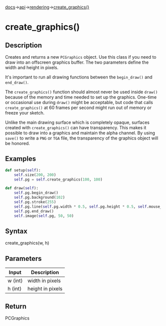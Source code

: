 [docs](/docs/)→[api](/docs/api)→[rendering](/docs/api/rendering)→[create_graphics()](/docs/api/rendering/create_graphics_.md)

# create_graphics()

## Description

Creates and returns a new `PCGraphics` object. Use this class if you need to draw into an offscreen graphics buffer. The two parameters define the width and height in pixels.

It's important to run all drawing functions between the `begin_draw()` and `end_draw()`.

The `create_graphics()` function should almost never be used inside `draw()` because of the memory and time needed to set up the graphics. One-time or occasional use during `draw()` might be acceptable, but code that calls `create_graphics()` at 60 frames per second might run out of memory or freeze your sketch.

Unlike the main drawing surface which is completely opaque, surfaces created with `create_graphics()` can have transparency. This makes it possible to draw into a graphics and maintain the alpha channel. By using `save()` to write a `PNG` or `TGA` file, the transparency of the graphics object will be honored.

## Examples

```py
def setup(self):
    self.size(200, 200)
    self.pg = self.create_graphics(100, 100)

def draw(self):
    self.pg.begin_draw()
    self.pg.background(102)
    self.pg.stroke(255)
    self.pg.line(self.pg.width * 0.5, self.pg.height * 0.5, self.mouse_x, self.mouse_y)
    self.pg.end_draw()
    self.image(self.pg, 50, 50)
```

## Syntax

create_graphics(w, h)	

## Parameters

| Input | Description |
|-------|-------------|
| w	(int) | width in pixels |
| h	(int) | height in pixels |

## Return

PCGraphics	